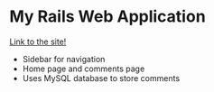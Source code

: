 # My Rails Web Application
[Link to the site!](https://mark-rahal.herokuapp.com/)
* Sidebar for navigation
* Home page and comments page
* Uses MySQL database to store comments
